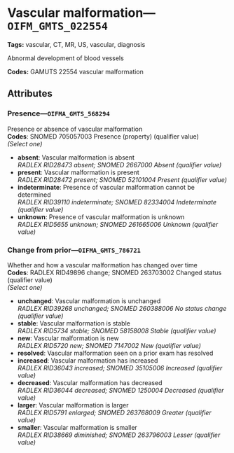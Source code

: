 # Vascular malformation—`OIFM_GMTS_022554`

**Tags:** vascular, CT, MR, US, vascular, diagnosis

Abnormal development of blood vessels

**Codes:** GAMUTS 22554 vascular malformation

## Attributes

### Presence—`OIFMA_GMTS_568294`

Presence or absence of vascular malformation  
**Codes**: SNOMED 705057003 Presence (property) (qualifier value)  
*(Select one)*

- **absent**: Vascular malformation is absent  
_RADLEX RID28473 absent; SNOMED 2667000 Absent (qualifier value)_
- **present**: Vascular malformation is present  
_RADLEX RID28472 present; SNOMED 52101004 Present (qualifier value)_
- **indeterminate**: Presence of vascular malformation cannot be determined  
_RADLEX RID39110 indeterminate; SNOMED 82334004 Indeterminate (qualifier value)_
- **unknown**: Presence of vascular malformation is unknown  
_RADLEX RID5655 unknown; SNOMED 261665006 Unknown (qualifier value)_

### Change from prior—`OIFMA_GMTS_786721`

Whether and how a vascular malformation has changed over time  
**Codes**: RADLEX RID49896 change; SNOMED 263703002 Changed status (qualifier value)  
*(Select one)*

- **unchanged**: Vascular malformation is unchanged  
_RADLEX RID39268 unchanged; SNOMED 260388006 No status change (qualifier value)_
- **stable**: Vascular malformation is stable  
_RADLEX RID5734 stable; SNOMED 58158008 Stable (qualifier value)_
- **new**: Vascular malformation is new  
_RADLEX RID5720 new; SNOMED 7147002 New (qualifier value)_
- **resolved**: Vascular malformation seen on a prior exam has resolved  
- **increased**: Vascular malformation has increased  
_RADLEX RID36043 increased; SNOMED 35105006 Increased (qualifier value)_
- **decreased**: Vascular malformation has decreased  
_RADLEX RID36044 decreased; SNOMED 1250004 Decreased (qualifier value)_
- **larger**: Vascular malformation is larger  
_RADLEX RID5791 enlarged; SNOMED 263768009 Greater (qualifier value)_
- **smaller**: Vascular malformation is smaller  
_RADLEX RID38669 diminished; SNOMED 263796003 Lesser (qualifier value)_
